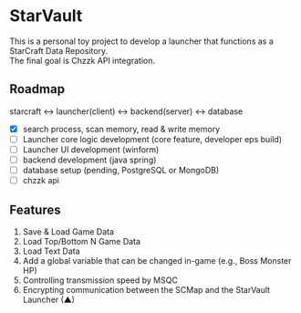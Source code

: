 # StarVault

This is a personal toy project to develop a launcher that functions as a StarCraft Data Repository.<br>
The final goal is Chzzk API integration.

## Roadmap

starcraft ↔ launcher(client) ↔ backend(server) ↔ database

- [x] search process, scan memory, read & write memory
- [ ] Launcher core logic development (core feature, developer eps build)
- [ ] Launcher UI development (winform)
- [ ] backend development (java spring)
- [ ] database setup (pending, PostgreSQL or MongoDB)
- [ ] chzzk api

## Features

1. Save & Load Game Data
2. Load Top/Bottom N Game Data
3. Load Text Data
4. Add a global variable that can be changed in-game (e.g., Boss Monster HP)
5. Controlling transmission speed by MSQC
6. Encrypting communication between the SCMap and the StarVault Launcher (▲)